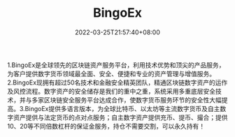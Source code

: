 ﻿---
weight: 
title: "BingoEx"
description: "1.BingoEx是全球领先的区块链资…"
date: 2022-03-25T21:57:40+08:00
lastmod: 2022-03-25T16:45:40+08:00
draft: false
authors: ["Metabd"]
featuredImage: "bingoex.webp"
link: ""
tags: ["交易所","BingoEx"]
categories: ["navigation"]
navigation: ["交易所"]
lightgallery: true
toc: true
pinned: false
recommend: false
recommend1: false
---
1.BingoEx是全球领先的区块链资产服务平台，利用技术优势和顶尖的产品服务，为客户提供数字货币领域最全面、安全、便捷和专业的资产管理与增值服务。2.BingoEx现拥有超过50名技术和金融安全精英团队，精通区块链数字资产的运作及风控流程。数字资产的安全储存是我们的重中之重，系统采用多重底层安全技术，并与多家区块链安全服务平台达成合作，使数字货币服务环节的安全性大幅提高。3.BingoEx提供多语言版本，为全球比特币、以太坊等主流数字货币及自主数字资产提供与法定货币的点对点服务；自主数字资产提供充币、提币、撮合；提供10、20等不同倍数杠杆的保证金服务，持仓不需要交割，可以永久持有！
